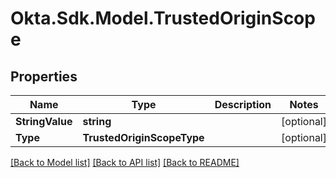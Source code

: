 # Okta.Sdk.Model.TrustedOriginScope

## Properties

Name | Type | Description | Notes
------------ | ------------- | ------------- | -------------
**StringValue** | **string** |  | [optional] 
**Type** | **TrustedOriginScopeType** |  | [optional] 

[[Back to Model list]](../README.md#documentation-for-models) [[Back to API list]](../README.md#documentation-for-api-endpoints) [[Back to README]](../README.md)

